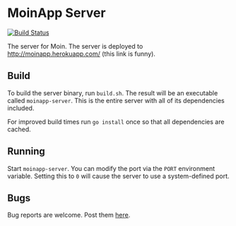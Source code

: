 # MoinApp Server

[![Build Status](https://travis-ci.org/MoinApp/moinapp-server.svg?branch=feature/go-rewrite)](https://travis-ci.org/MoinApp/moinapp-server)

The server for Moin.
The server is deployed to http://moinapp.herokuapp.com/ (this link is funny).

## Build

To build the server binary, run `build.sh`. The result will be an executable called `moinapp-server`. This is the entire server with all of its dependencies included.

For improved build times run `go install` once so that all dependencies are cached.

## Running

Start `moinapp-server`.
You can modify the port via the `PORT` environment variable. Setting this to `0` will cause the server to use a system-defined port.

## Bugs

Bug reports are welcome. Post them [here](https://github.com/MoinApp/moinapp-server/issues).
